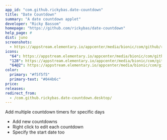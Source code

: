 ```yaml
---
app_id: "com.github.rickybas.date-countdown"
title: "Date Countdown"
summary: "A date countdown applet"
developer: "Ricky Bassom"
homepage: "https://github.com/rickybas/date-countdown"
help_page: #
dist: juno
screenshots:
  - https://appstream.elementary.io/appcenter/media/bionic/com/github/rickybas.date-countdown/7815397FF494C4DCFDE8FAEA24D97346/screenshots/image-1_orig.png
icons:
  "64": https://appstream.elementary.io/appcenter/media/bionic/com/github/rickybas.date-countdown/7815397FF494C4DCFDE8FAEA24D97346/icons/64x64/com.github.rickybas.date-countdown_com.github.rickybas.date-countdown.png
  "128": https://appstream.elementary.io/appcenter/media/bionic/com/github/rickybas.date-countdown/7815397FF494C4DCFDE8FAEA24D97346/icons/128x128/com.github.rickybas.date-countdown_com.github.rickybas.date-countdown.png
  "64@2": https://appstream.elementary.io/appcenter/media/bionic/com/github/rickybas.date-countdown/7815397FF494C4DCFDE8FAEA24D97346/icons/64x64@2/com.github.rickybas.date-countdown_com.github.rickybas.date-countdown.png
color:
  primary: "#f5f5f5"
  primary-text: "#044b6c"
price: 
releases:
redirect_from:
  - /com.github.rickybas.date-countdown.desktop/
---
```

<p>Add multiple countdown timers for specific days</p>
<ul>
  <li>Add new countdowns</li>
  <li>Right click to edit each countdown</li>
  <li>Specify the start date too</li>
</ul>
